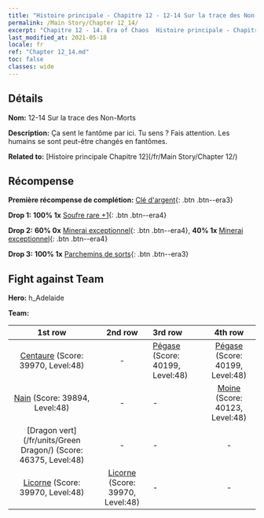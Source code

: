 ```yaml
---
title: "Histoire principale - Chapitre 12 - 12-14 Sur la trace des Non-Morts"
permalink: /Main Story/Chapter 12_14/
excerpt: "Chapitre 12 - 14. Era of Chaos  Histoire principale - Chapitre 12_14. 12-14 Sur la trace des Non-Morts"
last_modified_at: 2021-05-18
locale: fr
ref: "Chapter 12_14.md"
toc: false
classes: wide
---
```


## Détails

 **Nom:** 12-14 Sur la trace des Non-Morts

 **Description:** Ça sent le fantôme par ici. Tu sens ? Fais attention. Les humains se sont peut-être changés en fantômes.

 **Related to:** [Histoire principale Chapitre 12](/fr/Main Story/Chapter 12/)

## Récompense

 **Première récompense de complétion:** [Clé d'argent](/ItemsFR/con_693/){: .btn .btn--era3}

 **Drop 1:** **100% 1x** [Soufre rare +1](/ItemsFR/mat_43/){: .btn .btn--era4}

 **Drop 2:** **60% 0x** [Minerai exceptionnel](/ItemsFR/mat_33/){: .btn .btn--era4}, **40% 1x** [Minerai exceptionnel](/ItemsFR/mat_33/){: .btn .btn--era4}

 **Drop 3:** **100% 1x** [Parchemins de sorts](/ItemsFR/con_694/){: .btn .btn--era3}


## Fight against Team
 **Hero:** h_Adelaide

 **Team:**


  | 1st row | 2nd row | 3rd row | 4th row |
  |:----:|:----:|:----|:----:|
  | [Centaure](/fr/units/Centaur/) (Score: 39970, Level:48)  | - | [Pégase](/fr/units/Pegasus/) (Score: 40199, Level:48)  | [Pégase](/fr/units/Pegasus/) (Score: 40199, Level:48)  |
  | [Nain](/fr/units/Dwarf/) (Score: 39894, Level:48)  | - | - | [Moine](/fr/units/Monk/) (Score: 40123, Level:48)  |
  | [Dragon vert](/fr/units/Green Dragon/) (Score: 46375, Level:48)  | - | - | - |
  | [Licorne](/fr/units/Unicorn/) (Score: 39970, Level:48)  | [Licorne](/fr/units/Unicorn/) (Score: 39970, Level:48)  | - | - |


